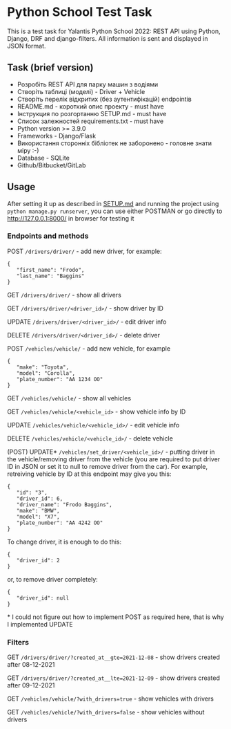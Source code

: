 # Python School Test Task

This is a test task for Yalantis Python School 2022: REST API using Python, Django, DRF and django-filters. All information is sent and displayed in JSON format.

## Task (brief version)

+ Розробіть REST API для парку машин з водіями
+ Створіть таблиці (моделі) - Driver + Vehicle
+ Створіть перелік відкритих (без аутентифікацій) endpointів
+ README.md - короткий опис проекту - must have
+ Інструкция по розгортанню SETUP.md - must have
+ Список залежностей requirements.txt - must have
+ Python version >= 3.9.0
+ Frameworks - Django/Flask
+ Використання сторонніх бібліотек не заборонено - головне знати міру :-)
+ Database - SQLite
+ Github/Bitbucket/GitLab


## Usage

After setting it up as described in [SETUP.md](https://github.com/daria-06/python-school-test-task/blob/master/SETUP.md) and running the project using ```python manage.py runserver```, you can use either POSTMAN or go directly to http://127.0.0.1:8000/ in browser for testing it

### Endpoints and methods

POST `/drivers/driver/` - add new driver, for example:

```
{
   "first_name": "Frodo",
   "last_name": "Baggins"
}
```

GET `/drivers/driver/` - show all drivers

GET `/drivers/driver/<driver_id>/` - show driver by ID

UPDATE `/drivers/driver/<driver_id>/` - edit driver info

DELETE `/drivers/driver/<driver_id>/` - delete driver


POST `/vehicles/vehicle/` - add new vehicle, for example

```
{
   "make": "Toyota",
   "model": "Corolla",
   "plate_number": "AA 1234 OO"
}
```

GET `/vehicles/vehicle/` - show all vehicles

GET `/vehicles/vehicle/<vehicle_id>` - show vehicle info by ID

UPDATE `/vehicles/vehicle/<vehicle_id>/` - edit vehicle info

DELETE `/vehicles/vehicle/<vehicle_id>/` - delete vehicle

(POST) UPDATE* `/vehicles/set_driver/<vehicle_id>/` - putting driver in the vehicle/removing driver from the vehicle (you are required to put driver ID in JSON or set it to null to remove driver from the car). For example, retreiving vehicle by ID at this endpoint may give you this:

```
{
   "id": "3",
   "driver_id": 6,
   "driver_name": "Frodo Baggins",
   "make": "BMW",
   "model": "X7",
   "plate_number": "AA 4242 OO"
}
```
To change driver, it is enough to do this:

```
{
   "driver_id": 2
}
```

or, to remove driver completely:

```
{
   "driver_id": null
}
```

\* I could not figure out how to implement POST as required here, that is why I implemented UPDATE

### Filters

GET `/drivers/driver/?created_at__gte=2021-12-08` - show drivers created after 08-12-2021

GET `/drivers/driver/?created_at__lte=2021-12-09` - show drivers created after 09-12-2021

GET `/vehicles/vehicle/?with_drivers=true` - show vehicles with drivers

GET `/vehicles/vehicle/?with_drivers=false` - show vehicles without drivers
